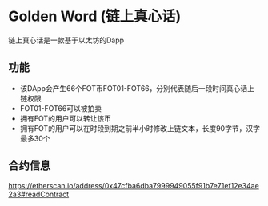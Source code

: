 # Golden Word (链上真心话)

链上真心话是一款基于以太坊的Dapp

## 功能
* 该DApp会产生66个FOT币FOT01-FOT66，分别代表随后一段时间真心话上链权限
* FOT01-FOT66可以被拍卖
* 拥有FOT的用户可以转让该币
* 拥有FOT的用户可以在时段到期之前半小时修改上链文本，长度90字节，汉字最多30个

## 合约信息

https://etherscan.io/address/0x47cfba6dba7999949055f91b7e71ef12e34ae2a3#readContract
